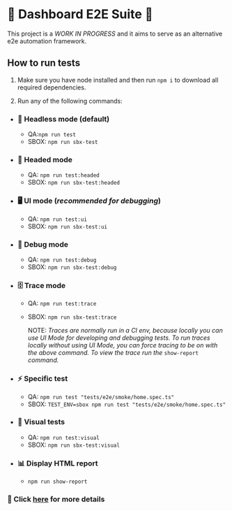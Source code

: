# 🚧 Dashboard E2E Suite 🚧

This project is a _WORK IN PROGRESS_ and it aims to serve as an alternative e2e automation framework.

## How to run tests

1. Make sure you have node installed and then run `npm i` to download all required dependencies.

2. Run any of the following commands:

- ### 🙈 Headless mode (default)

  - QA:`npm run test`
  - SBOX: `npm run sbx-test`

- ### 👀 Headed mode

  - QA: `npm run test:headed`
  - SBOX: `npm run sbx-test:headed`

- ### 🖥️ UI mode (_recommended for debugging_)

  - QA: `npm run test:ui`
  - SBOX: `npm run sbx-test:ui`

- ### 🐞 Debug mode

  - QA: `npm run test:debug`
  - SBOX: `npm run sbx-test:debug`

- ### 🗄️ Trace mode

  - QA: `npm run test:trace`
  - SBOX: `npm run sbx-test:trace`

     NOTE: _Traces are normally run in a CI env, because locally you can use UI Mode for developing and debugging tests. To run traces locally without using UI Mode, you can force tracing to be on with the above command. To view the trace run the_ `show-report` _command._

- ### ⚡ Specific test

  - QA: `npm run test "tests/e2e/smoke/home.spec.ts"`
  - SBOX: `TEST_ENV=sbox npm run test "tests/e2e/smoke/home.spec.ts"`

- ### 🔎 Visual tests

  - QA: `npm run test:visual`
  - SBOX: `npm run sbx-test:visual`

- ### 📊 Display HTML report

  - `npm run show-report`

### 🔗 Click [here](https://playwright.dev/docs/test-cli) for more details
